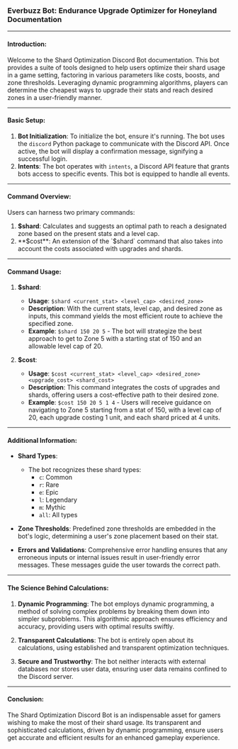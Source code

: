 ### Everbuzz Bot: Endurance Upgrade Optimizer for Honeyland Documentation

---

#### Introduction:

Welcome to the Shard Optimization Discord Bot documentation. This bot provides a suite of tools designed to help users optimize their shard usage in a game setting, factoring in various parameters like costs, boosts, and zone thresholds. Leveraging dynamic programming algorithms, players can determine the cheapest ways to upgrade their stats and reach desired zones in a user-friendly manner.

---

#### Basic Setup:

1. **Bot Initialization**: To initialize the bot, ensure it's running. The bot uses the `discord` Python package to communicate with the Discord API. Once active, the bot will display a confirmation message, signifying a successful login.
2. **Intents**: The bot operates with `intents`, a Discord API feature that grants bots access to specific events. This bot is equipped to handle all events.

---

#### Command Overview:

Users can harness two primary commands:

1. **$shard**: Calculates and suggests an optimal path to reach a designated zone based on the present stats and a level cap.
2. **$cost**: An extension of the `$shard` command that also takes into account the costs associated with upgrades and shards.

---

#### Command Usage:

1. **$shard**: 
   - **Usage**: `$shard <current_stat> <level_cap> <desired_zone>`
   - **Description**: With the current stats, level cap, and desired zone as inputs, this command yields the most efficient route to achieve the specified zone.
   - **Example**: `$shard 150 20 5` - The bot will strategize the best approach to get to Zone 5 with a starting stat of 150 and an allowable level cap of 20.

2. **$cost**:
   - **Usage**: `$cost <current_stat> <level_cap> <desired_zone> <upgrade_cost> <shard_cost>`
   - **Description**: This command integrates the costs of upgrades and shards, offering users a cost-effective path to their desired zone.
   - **Example**: `$cost 150 20 5 1 4` - Users will receive guidance on navigating to Zone 5 starting from a stat of 150, with a level cap of 20, each upgrade costing 1 unit, and each shard priced at 4 units.

---

#### Additional Information:

- **Shard Types**:
  - The bot recognizes these shard types:
    - `c`: Common
    - `r`: Rare
    - `e`: Epic
    - `l`: Legendary
    - `m`: Mythic
    - `all`: All types

- **Zone Thresholds**: Predefined zone thresholds are embedded in the bot's logic, determining a user's zone placement based on their stat.

- **Errors and Validations**: Comprehensive error handling ensures that any erroneous inputs or internal issues result in user-friendly error messages. These messages guide the user towards the correct path.

---

#### The Science Behind Calculations:

1. **Dynamic Programming**: The bot employs dynamic programming, a method of solving complex problems by breaking them down into simpler subproblems. This algorithmic approach ensures efficiency and accuracy, providing users with optimal results swiftly.

2. **Transparent Calculations**: The bot is entirely open about its calculations, using established and transparent optimization techniques. 

3. **Secure and Trustworthy**: The bot neither interacts with external databases nor stores user data, ensuring user data remains confined to the Discord server.

---

#### Conclusion:

The Shard Optimization Discord Bot is an indispensable asset for gamers wishing to make the most of their shard usage. Its transparent and sophisticated calculations, driven by dynamic programming, ensure users get accurate and efficient results for an enhanced gameplay experience.
